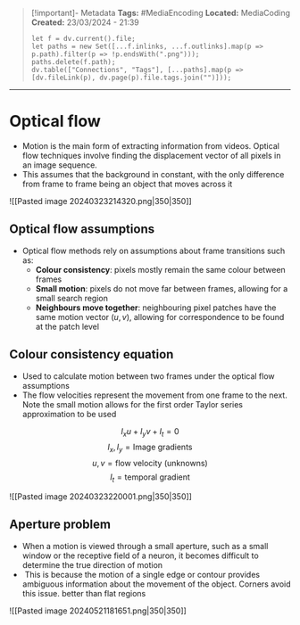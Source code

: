 > [!important]- Metadata
> **Tags:** #MediaEncoding 
> **Located:** MediaCoding
> **Created:** 23/03/2024 - 21:39
> ```dataviewjs
> let f = dv.current().file;
> let paths = new Set([...f.inlinks, ...f.outlinks].map(p => p.path).filter(p => !p.endsWith(".png")));
> paths.delete(f.path);
> dv.table(["Connections", "Tags"], [...paths].map(p => [dv.fileLink(p), dv.page(p).file.tags.join("")]));
> ```

___
# Optical flow
- Motion is the main form of extracting information from videos. Optical flow techniques involve finding the displacement vector of all pixels in an image sequence. 
- This assumes that the background in constant, with the only difference from frame to frame being an object that moves across it 


![[Pasted image 20240323214320.png|350|350]]
## Optical flow assumptions
- Optical flow methods rely on assumptions about frame transitions such as:
	- **Colour consistency**: pixels mostly remain the same colour between frames
	- **Small motion**: pixels do not move far between frames, allowing for a small search region
	- **Neighbours move together**: neighbouring pixel patches have the same motion vector ($u,v$), allowing for correspondence to be found at the patch level 
## Colour consistency equation
- Used to calculate motion between two frames under the optical flow assumptions 
- The flow velocities represent the movement from one frame to the next. Note the small motion allows for the first order Taylor series approximation to be used

$$I_{x}u+I_{y}v+I_{t}=0$$
$$I_{x},I_{y}=\text{Image gradients}$$
$$u,v =\text{flow velocity (unknowns)}$$
$$I_{t}=\text{temporal gradient}$$

![[Pasted image 20240323220001.png|350|350]]

## Aperture problem 
- When a motion is viewed through a small aperture, such as a small window or the receptive field of a neuron, it becomes difficult to determine the true direction of motion
-  This is because the motion of a single edge or contour provides ambiguous information about the movement of the object. Corners avoid this issue. better than flat regions 

![[Pasted image 20240521181651.png|350|350]]